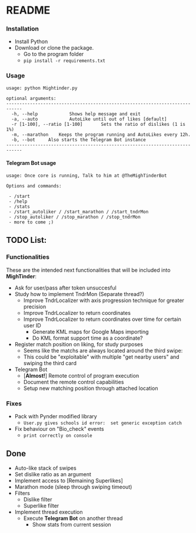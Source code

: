 # README

### Installation

- Install Python
- Download or clone the package.
	- Go to the program folder
	- `pip install -r requirements.txt`


### Usage


```
usage: python Mightinder.py 
		     
optional arguments: 
----------------------------------------------------------------------------
  -h, --help            Shows help message and exit
  -a, --auto            AutoLike until out of likes [default]
  -r [1-100], --ratio [1-100]		Sets the ratio of dislikes (1 is 1%)		    
  -m, --marathon	Keeps the program running and AutoLikes every 12h. 
  -b, --bot		Also starts the Telegram Bot instance
----------------------------------------------------------------------------
```

#### Telegram Bot usage
```
usage: Once core is running, Talk to him at @TheMighTinderBot

Options and commands:

 - /start
 - /help
 - /stats
 - /start_autoliker / /start_marathon / /start_tndrMon
 - /stop_autoliker / /stop_marathon / /stop_tndrMon
 - more to come ;)
```


## TODO List:

### Functionalities
These are the intended next functionalities that will be included into **MighTinder**: 

 - Ask for user/pass after token unsuccesful
 - Study how to implement TndrMon (Separate thread?)
	 - Improve TndrLocalizer with axis progression technique for greater precision
	 - Improve TndrLocalizer to return coordinates
	 - Improve TndrLocalizer to return coordinates over time for certain user ID
		 - Generate KML maps for Google Maps importing
		 - Do KML format support time as a coordinate?
 - Register match position on liking, for study purposes
	 - Seems like the matchs are always located around the third swipe:
	 - This could be "exploitable" with multiple "get nearby users" and swiping the third card
 - Telegram Bot
	 - [**Almost!**] Remote control of program execution
	 - Document the remote control capabilities
	 - Setup new matching position through attached location


### Fixes

 - Pack with Pynder modified library
	 - `User.py gives schools id error:  set generic exception catch`
 - Fix behaviour on "Bio_check" events
 	 - `print correctly on console`
    
## Done
 - Auto-like stack of swipes
 - Set dislike ratio as an argument
 - Implement access to [Remaining Superlikes]
 - Marathon mode (sleep through swiping timeout)
 - Filters
	 - Dislike filter
	 - Superlike filter
 - Implement thread execution
	 - Execute **Telegram Bot** on another thread
		 - Show stats from current session
